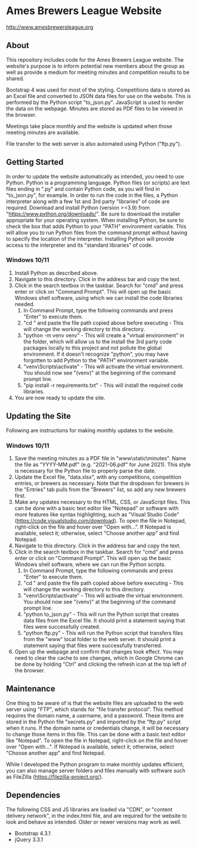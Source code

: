 # Ames Brewers League Website
http://www.amesbrewersleague.org

## About
This repository includes code for the Ames Brewers League website. The website's purpose is to inform potential new members about the group as well as provide a medium for meeting minutes and competition results to be shared.

Bootstrap 4 was used for most of the styling. Competitions data is stored as an Excel file and converted to JSON data files for use on the website. This is performed by the Python script "to_json.py". JavaScript is used to render the data on the webpage. Minutes are stored as PDF files to be viewed in the browser.

Meetings take place monthly and the website is updated when those meeting minutes are available.

File transfer to the web server is also automated using Python ("ftp.py").

## Getting Started
In order to update the website automatically as intended, you need to use Python. Python is a programming language. Python files (or scripts) are text files ending in ".py" and contain Python code, as you will find in "to_json.py", for example. In order to run the code in the files, a Python interpreter along with a few 1st and 3rd party "libraries" of code are required. Download and install Python (version >=3.9) from "https://www.python.org/downloads/". Be sure to download the installer appropriate for your operating system. When installing Python, be sure to check the box that adds Python to your "PATH" environment variable. This will allow you to run Python files from the command prompt without having to specify the location of the interpreter. Installing Python will provide access to the interpreter and its "standard libraries" of code.

### Windows 10/11
1. Install Python as described above.
1. Navigate to this directory. Click in the address bar and copy the text.
1. Click in the search textbox in the taskbar. Search for "cmd" and press enter or click on "Command Prompt". This will open up the basic Windows shell software, using which we can install the code libraries needed.
    1. In Command Prompt, type the following commands and press "Enter" to execute them.
    1. "cd " and paste the file path copied above before executing - This will change the working directory to this directory.
    1. "python -m venv venv" - This will create a "virtual environment" in the folder, which will allow us to the install the 3rd party code packages locally to this project and not pollute the global environment. If it doesn't recognize "python", you may have forgotten to add Python to the "PATH" environment variable.
    1. "venv\Scripts\activate" - This will activate the virtual environment. You should now see "(venv)" at the beginning of the command prompt line.
    1. "pip install -r requirements.txt" - This will install the required code libraries.
1. You are now ready to update the site.

## Updating the Site
Following are instructions for making monthly updates to the website.

### Windows 10/11
1. Save the meeting minutes as a PDF file in "www\static\minutes". Name the file as "YYYY-MM.pdf" (e.g. "2021-06.pdf" for June 2021). This style is necessary for the Python file to properly parse the date.
1. Update the Excel file, "data.xlsx", with any competitions, competition entries, or brewers as necessary. Note that the dropdown for brewers in the "Entries" tab pulls from the "Brewers" list, so add any new brewers first.
1. Make any updates necessary to the HTML, CSS, or JavaScript files. This can be done with a basic text editor like "Notepad" or software with more features like syntax highlighting, such as "Visual Studio Code" (https://code.visualstudio.com/download). To open the file in Notepad, right-click on the file and hover over "Open with...". If Notepad is available, select it; otherwise, select "Choose another app" and find Notepad.
1. Navigate to this directory. Click in the address bar and copy the text.
1. Click in the search textbox in the taskbar. Search for "cmd" and press enter or click on "Command Prompt". This will open up the basic Windows shell software, where we can run the Python scripts.
    1. In Command Prompt, type the following commands and press "Enter" to execute them.
    1. "cd " and paste the file path copied above before executing - This will change the working directory to this directory.
    1. "venv\Scripts\activate" - This will activate the virtual environment. You should now see "(venv)" at the beginning of the command prompt line.
    1. "python to_json.py" - This will run the Python script that creates data files from the Excel file. It should print a statement saying that files were successfully created.
    1. "python ftp.py" - This will run the Python script that transfers files from the "www" local folder to the web server. It should print a statement saying that files were successfully transferred.
1. Open up the webpage and confirm that changes took effect. You may need to clear the cache to see changes, which in Google Chrome can be done by holding "Ctrl" and clicking the refresh icon at the top left of the browser.

## Maintenance
One thing to be aware of is that the website files are uploaded to the web server using "FTP", which stands for "file transfer protocol". This method requires the domain name, a username, and a password. These items are stored in the Python file "secrets.py" and imported by the "ftp.py" script when it runs. If the domain name or credentials change, it will be necessary to change those items in this file. This can be done with a basic text editor like "Notepad". To open the file in Notepad, right-click on the file and hover over "Open with...". If Notepad is available, select it; otherwise, select "Choose another app" and find Notepad.

While I developed the Python program to make monthly updates efficient, you can also manage server folders and files manually with software such as FileZilla (https://filezilla-project.org/).

## Dependencies
The following CSS and JS libraries are loaded via "CDN", or "content delivery network", in the index.html file, and are required for the website to look and behave as intended. Older or newer versions may work as well.

* Bootstrap 4.3.1
* jQuery 3.3.1
